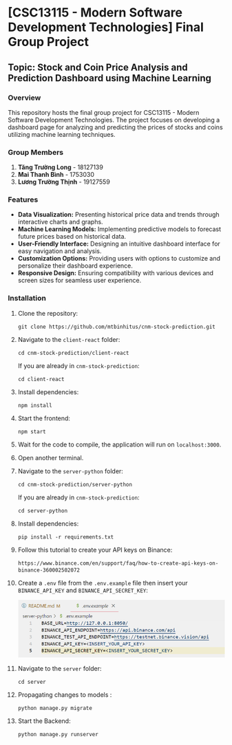 # [CSC13115 - Modern Software Development Technologies] Final Group Project

## Topic: Stock and Coin Price Analysis and Prediction Dashboard using Machine Learning

### Overview

This repository hosts the final group project for CSC13115 - Modern Software Development Technologies. The project focuses on developing a dashboard page for analyzing and predicting the prices of stocks and coins utilizing machine learning techniques.

### Group Members

1. **Tăng Trường Long** - 18127139
2. **Mai Thanh Bình** - 1753030
3. **Lương Trường Thịnh** - 19127559

### Features

- **Data Visualization:** Presenting historical price data and trends through interactive charts and graphs.
- **Machine Learning Models:** Implementing predictive models to forecast future prices based on historical data.
- **User-Friendly Interface:** Designing an intuitive dashboard interface for easy navigation and analysis.
- **Customization Options:** Providing users with options to customize and personalize their dashboard experience.
- **Responsive Design:** Ensuring compatibility with various devices and screen sizes for seamless user experience.

### Installation

1. Clone the repository:

   ```
   git clone https://github.com/mtbinhitus/cnm-stock-prediction.git
   ```

2. Navigate to the `client-react` folder:

   ```
   cd cnm-stock-prediction/client-react
   ```

   If you are already in `cnm-stock-prediction`:

   ```
   cd client-react
   ```

3. Install dependencies:

   ```
   npm install
   ```

4. Start the frontend:

   ```
   npm start
   ```

5. Wait for the code to compile, the application will run on `localhost:3000`.

6. Open another terminal.

7. Navigate to the `server-python` folder:

   ```
   cd cnm-stock-prediction/server-python
   ```

   If you are already in `cnm-stock-prediction`:

   ```
   cd server-python
   ```

8. Install dependencies:

   ```
   pip install -r requirements.txt
   ```

9. Follow this tutorial to create your API keys on Binance:

   ```
   https://www.binance.com/en/support/faq/how-to-create-api-keys-on-binance-360002502072
   ```

10. Create a `.env` file from the `.env.example` file then insert your `BINANCE_API_KEY` and `BINANCE_API_SECRET_KEY`:

    ![binance_keys](images/binance_key.png)

11. Navigate to the `server` folder:

    ```
    cd server
    ```

12. Propagating changes to models :

    ```
    python manage.py migrate
    ```

13. Start the Backend:

    ```
    python manage.py runserver
    ```
